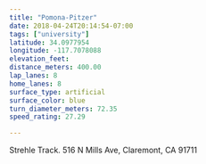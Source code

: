 ```yaml
---
title: "Pomona-Pitzer"
date: 2018-04-24T20:14:54-07:00
tags: ["university"]
latitude: 34.0977954
longitude: -117.7078088
elevation_feet:
distance_meters: 400.00
lap_lanes: 8
home_lanes: 8
surface_type: artificial
surface_color: blue
turn_diameter_meters: 72.35
speed_rating: 27.29

---
```

Strehle Track. 516 N Mills Ave, Claremont, CA 91711
<!--more-->
